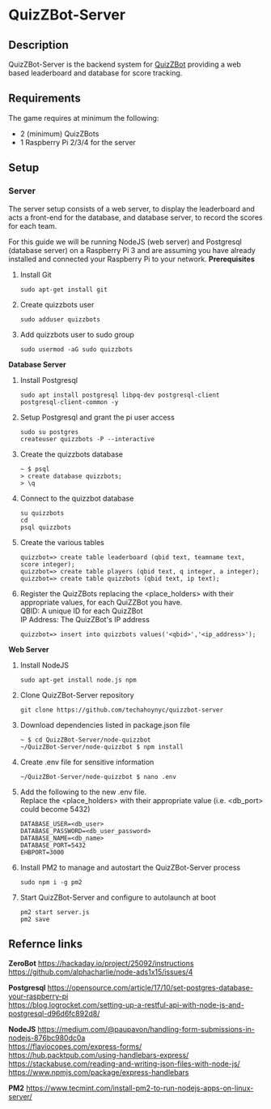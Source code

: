 # QuizZBot-Server
## Description
QuizZBot-Server is the backend system for [QuizZBot](https://github.com/techahoynyc/QuizZBot) providing a web based leaderboard and database for score tracking.  

## Requirements
The game requires at minimum the following:
* 2 (minimum) QuizZBots
* 1 Raspberry Pi 2/3/4 for the server

## Setup
### Server
The server setup consists of a web server, to display the leaderboard and acts a front-end for the database, and database server, to record the scores for each team.

For this guide we will be running NodeJS (web server) and Postgresql (database server) on a Raspberry Pi 3 and are assuming you have already installed and connected your Raspberry Pi to your network.
__Prerequisites__
1. Install Git
   ```
   sudo apt-get install git
   ```

1. Create quizzbots user
   ```
   sudo adduser quizzbots
   ```

1. Add quizzbots user to sudo group
   ```
   sudo usermod -aG sudo quizzbots
   ```

  __Database Server__
  1. Install Postgresql
     ```
     sudo apt install postgresql libpq-dev postgresql-client
     postgresql-client-common -y
     ```

  1. Setup Postgresql and grant the pi user access
     ```
     sudo su postgres
     createuser quizzbots -P --interactive
     ```

  1. Create the quizzbots database
     ```
     ~ $ psql
     > create database quizzbots;
     > \q
     ```

  1. Connect to the quizzbot database
     ```
     su quizzbots
     cd
     psql quizzbots
     ```

  1. Create the various tables
     ```
     quizzbot=> create table leaderboard (qbid text, teamname text, score integer);
     quizzbot=> create table players (qbid text, q integer, a integer);
     quizzbot=> create table quizzbots (qbid text, ip text);
     ```

   1. Register the QuizZBots replacing the <place_holders> with their appropriate values, for each QuiZZBot you have.  
      QBID: A unique ID for each QuizZBot  
      IP Address: The QuizZBot's IP address  
      ```
      quizzbot=> insert into quizzbots values('<qbid>','<ip_address>');
      ```

__Web Server__
1. Install NodeJS
   ```
   sudo apt-get install node.js npm
   ```

1. Clone QuizZBot-Server repository
   ```
   git clone https://github.com/techahoynyc/quizzbot-server
   ```

1. Download dependencies listed in package.json file
   ```
   ~ $ cd QuizZBot-Server/node-quizzbot
   ~/QuizZBot-Server/node-quizzbot $ npm install
   ```

1. Create .env file for sensitive information
   ```
   ~/QuizZBot-Server/node-quizzbot $ nano .env
   ```

1. Add the following to the new .env file.  
   Replace the <place_holders> with their appropriate value (i.e. <db_port> could become 5432)
   ```
   DATABASE_USER=<db_user>
   DATABASE_PASSWORD=<db_user_password>
   DATABASE_NAME=<db_name>
   DATABASE_PORT=5432
   EHBPORT=3000
   ```

1. Install PM2 to manage and autostart the QuizZBot-Server process
   ```
   sudo npm i -g pm2
   ```

1. Start QuizZBot-Server and configure to autolaunch at boot
   ```
   pm2 start server.js
   pm2 save
   ```



## Refernce links
__ZeroBot__
https://hackaday.io/project/25092/instructions  
https://github.com/alphacharlie/node-ads1x15/issues/4  

__Postgresql__
https://opensource.com/article/17/10/set-postgres-database-your-raspberry-pi  
https://blog.logrocket.com/setting-up-a-restful-api-with-node-js-and-postgresql-d96d6fc892d8/  

__NodeJS__
https://medium.com/@paupavon/handling-form-submissions-in-nodejs-876bc980dc0a  
https://flaviocopes.com/express-forms/  
https://hub.packtpub.com/using-handlebars-express/  
https://stackabuse.com/reading-and-writing-json-files-with-node-js/  
https://www.npmjs.com/package/express-handlebars  

__PM2__
https://www.tecmint.com/install-pm2-to-run-nodejs-apps-on-linux-server/
